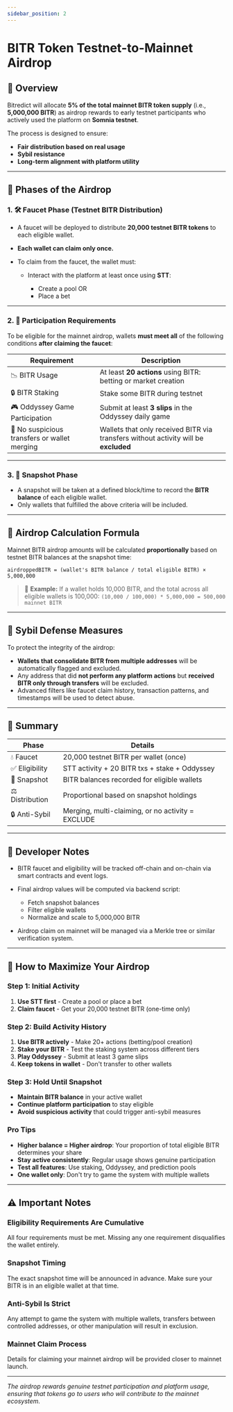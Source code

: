 ```yaml
---
sidebar_position: 2
---
```


# BITR Token Testnet-to-Mainnet Airdrop

## 🎁 **Overview**

Bitredict will allocate **5% of the total mainnet BITR token supply** (i.e., **5,000,000 BITR**) as airdrop rewards to early testnet participants who actively used the platform on **Somnia testnet**.

The process is designed to ensure:

* **Fair distribution based on real usage**
* **Sybil resistance**
* **Long-term alignment with platform utility**

---

## 📘 **Phases of the Airdrop**

### 1. 🛠️ **Faucet Phase (Testnet BITR Distribution)**

* A faucet will be deployed to distribute **20,000 testnet BITR tokens** to each eligible wallet.
* **Each wallet can claim only once.**
* To claim from the faucet, the wallet must:

  * Interact with the platform at least once using **STT**:

    * Create a pool OR
    * Place a bet

---

### 2. 🧪 **Participation Requirements**

To be eligible for the mainnet airdrop, wallets **must meet all** of the following conditions **after claiming the faucet**:

| Requirement                                  | Description                                                                         |
| -------------------------------------------- | ----------------------------------------------------------------------------------- |
| 📉 BITR Usage                                | At least **20 actions** using BITR: betting or market creation                      |
| 🔒 BITR Staking                              | Stake some BITR during testnet                                                      |
| 🎮 Oddyssey Game Participation               | Submit at least **3 slips** in the Oddyssey daily game                              |
| 🔁 No suspicious transfers or wallet merging | Wallets that only received BITR via transfers without activity will be **excluded** |

---

### 3. 📸 **Snapshot Phase**

* A snapshot will be taken at a defined block/time to record the **BITR balance** of each eligible wallet.
* Only wallets that fulfilled the above criteria will be included.

---

## 🧮 **Airdrop Calculation Formula**

Mainnet BITR airdrop amounts will be calculated **proportionally** based on testnet BITR balances at the snapshot time:

```
airdroppedBITR = (wallet's BITR balance / total eligible BITR) × 5,000,000
```

> 📌 **Example:**
> If a wallet holds 10,000 BITR, and the total across all eligible wallets is 100,000:
> `(10,000 / 100,000) * 5,000,000 = 500,000 mainnet BITR`

---

## 🚫 **Sybil Defense Measures**

To protect the integrity of the airdrop:

* **Wallets that consolidate BITR from multiple addresses** will be automatically flagged and excluded.
* Any address that did **not perform any platform actions** but **received BITR only through transfers** will be excluded.
* Advanced filters like faucet claim history, transaction patterns, and timestamps will be used to detect abuse.

---

## 🧱 **Summary**

| Phase           | Details                                           |
| --------------- | ------------------------------------------------- |
| 💧 Faucet       | 20,000 testnet BITR per wallet (once)             |
| ✅ Eligibility   | STT activity + 20 BITR txs + stake + Oddyssey     |
| 📸 Snapshot     | BITR balances recorded for eligible wallets       |
| ⚖️ Distribution | Proportional based on snapshot holdings           |
| 🔒 Anti-Sybil   | Merging, multi-claiming, or no activity = EXCLUDE |

---

## 🧰 **Developer Notes**

* BITR faucet and eligibility will be tracked off-chain and on-chain via smart contracts and event logs.
* Final airdrop values will be computed via backend script:

  * Fetch snapshot balances
  * Filter eligible wallets
  * Normalize and scale to 5,000,000 BITR
* Airdrop claim on mainnet will be managed via a Merkle tree or similar verification system.

---

## 🎯 **How to Maximize Your Airdrop**

### **Step 1: Initial Activity**
1. **Use STT first** - Create a pool or place a bet
2. **Claim faucet** - Get your 20,000 testnet BITR (one-time only)

### **Step 2: Build Activity History**
1. **Use BITR actively** - Make 20+ actions (betting/pool creation)
2. **Stake your BITR** - Test the staking system across different tiers
3. **Play Oddyssey** - Submit at least 3 game slips
4. **Keep tokens in wallet** - Don't transfer to other wallets

### **Step 3: Hold Until Snapshot**
- **Maintain BITR balance** in your active wallet
- **Continue platform participation** to stay eligible
- **Avoid suspicious activity** that could trigger anti-sybil measures

### **Pro Tips**
- **Higher balance = Higher airdrop**: Your proportion of total eligible BITR determines your share
- **Stay active consistently**: Regular usage shows genuine participation
- **Test all features**: Use staking, Oddyssey, and prediction pools
- **One wallet only**: Don't try to game the system with multiple wallets

---

## ⚠️ **Important Notes**

### **Eligibility Requirements Are Cumulative**
All four requirements must be met. Missing any one requirement disqualifies the wallet entirely.

### **Snapshot Timing**
The exact snapshot time will be announced in advance. Make sure your BITR is in an eligible wallet at that time.

### **Anti-Sybil Is Strict**
Any attempt to game the system with multiple wallets, transfers between controlled addresses, or other manipulation will result in exclusion.

### **Mainnet Claim Process**
Details for claiming your mainnet airdrop will be provided closer to mainnet launch.

---

*The airdrop rewards genuine testnet participation and platform usage, ensuring that tokens go to users who will contribute to the mainnet ecosystem.* 